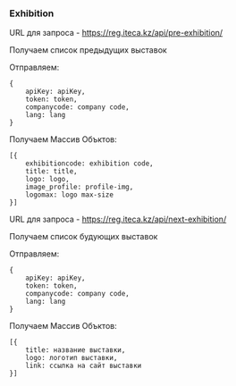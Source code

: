 ### Exhibition

URL для запроса - https://reg.iteca.kz/api/pre-exhibition/

Получаем список предыдущих выставок

Отправляем:
```
{
    apiKey: apiKey,
    token: token,
    companycode: company code,
    lang: lang
}
```

Получаем Массив Объктов:
```
[{
    exhibitioncode: exhibition code,
    title: title,
    logo: logo,
    image_profile: profile-img,
    logomax: logo max-size
}]
```

URL для запроса - https://reg.iteca.kz/api/next-exhibition/

Получаем список будующих выставок

Отправляем:
```
{
    apiKey: apiKey,
    token: token,
    companycode: company code,
    lang: lang
}
```
Получаем Массив Объктов:
```
[{
    title: название выставки,
    logo: логотип выставки,
    link: ссылка на сайт выставки
}]
```
